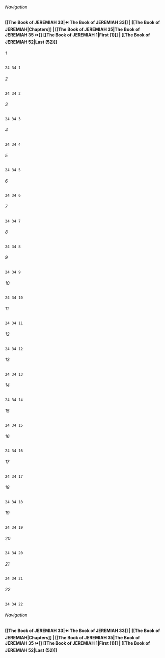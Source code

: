 
###### Navigation
**[[The Book of JEREMIAH 33|⏪ The Book of JEREMIAH 33]] | [[The Book of JEREMIAH|Chapters]] | [[The Book of JEREMIAH 35|The Book of JEREMIAH 35 ⏩]]**
**[[The Book of JEREMIAH 1|First (1)]] | [[The Book of JEREMIAH 52|Last (52)]]**

###### 1
``` verse
24 34 1 
```
###### 2
``` verse
24 34 2 
```
###### 3
``` verse
24 34 3 
```
###### 4
``` verse
24 34 4 
```
###### 5
``` verse
24 34 5 
```
###### 6
``` verse
24 34 6 
```
###### 7
``` verse
24 34 7 
```
###### 8
``` verse
24 34 8 
```
###### 9
``` verse
24 34 9 
```
###### 10
``` verse
24 34 10 
```
###### 11
``` verse
24 34 11 
```
###### 12
``` verse
24 34 12 
```
###### 13
``` verse
24 34 13 
```
###### 14
``` verse
24 34 14 
```
###### 15
``` verse
24 34 15 
```
###### 16
``` verse
24 34 16 
```
###### 17
``` verse
24 34 17 
```
###### 18
``` verse
24 34 18 
```
###### 19
``` verse
24 34 19 
```
###### 20
``` verse
24 34 20 
```
###### 21
``` verse
24 34 21 
```
###### 22
``` verse
24 34 22 
```

###### Navigation
**[[The Book of JEREMIAH 33|⏪ The Book of JEREMIAH 33]] | [[The Book of JEREMIAH|Chapters]] | [[The Book of JEREMIAH 35|The Book of JEREMIAH 35 ⏩]]**
**[[The Book of JEREMIAH 1|First (1)]] | [[The Book of JEREMIAH 52|Last (52)]]**


